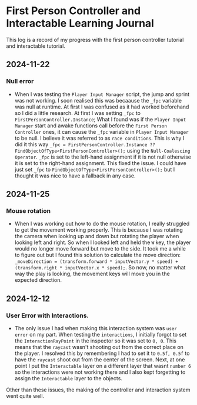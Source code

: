 # First Person Controller and Interactable Learning Journal
This log is a record of my progress with the first person controller tutorial and interactable tutorial.


## 2024-11-22

### Null error
- When I was testing the `Player Input Manager` script, the jump and sprint was not working. I soon realised this was becaause the `_fpc` variable was null at runtime. At first I was confused as it had worked beforehand so I did a little research. At first I was setting `_fpc` to `FirstPersonController.Instance`; What I found was if the `Player Input Manager` start and awake functions call before the `First Person Controller` ones, it can cause the `_fpc` variable in `Player Input Manager` to be null. I believe it was referred to as `race conditions`. This is why I did it this way `_fpc = FirstPersonController.Instance ?? FindObjectOfType<FirstPersonController>();` using the `Null-Coalescing Operator`. `_fpc` is set to the left-hand assignment if it is not null otherwise it is set to the right-hand assignment. This fixed the issue. I could have just set `_fpc` to `FindObjectOfType<FirstPersonController>();` but I thought it was nice to have a fallback in any case.

## 2024-11-25

### Mouse rotation
- When I was working out how to do the mouse rotation, I really struggled to get the movement working properly. This is because I was rotating the camera when looking up and down but rotating the player when looking left and right. So when I looked left and held the `W` key, the player would no longer move forward but move to the side. It took me a while to figure out but I found this solution to calculate the move direction: `_moveDirection = (transform.forward * inputVector.y * speed) + (transform.right * inputVector.x * speed);`. So now, no matter what way the play is looking, the movement keys will move you in the expected direction.

## 2024-12-12

### User Error with Interactions.
- The only issue I had when making this interaction system was `user error` on my part. When testing the `interactions`, I initially forgot to set the `InteractionRayPoint` in the inspector so it was set to `0, 0`. This means that the `raycast` wasn't shooting out from the correct place on the player. I resolved this by remembering I had to set it to `0.5f, 0.5f` to have the `raycast` shoot out from the center of the screen. Next, at one point I put the `Interactable` layer on a different layer that wasnt `number 6` so the interactions were not working there and I also kept forgetting to assign the `Interactable` layer to the objects.

Other than these issues, the making of the controller and interaction system went quite well.
